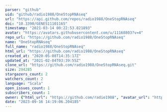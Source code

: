 ```yaml
---
parser: "github"
uid: "github/radio1988/OneStopRNAseq"
url: "https://api.github.com/repos/radio1988/OneStopRNAseq"
doi: "10.3390/GENES11101165"
timestamp: "2021-03-14 00:22:53.821893"
avatar: "https://avatars.githubusercontent.com/u/11168803?v=4"
repo_url: "https://github.com/radio1988/OneStopRNAseq"
name: "OneStopRNAseq"
full_name: "radio1988/OneStopRNAseq"
html_url: "https://github.com/radio1988/OneStopRNAseq"
created_at: "2020-05-08T14:35:17Z"
updated_at: "2021-02-04T03:39:55Z"
clone_url: "https://github.com/radio1988/OneStopRNAseq.git"
size: 294285
stargazers_count: 2
watchers_count: 2
language: "Scala"
open_issues_count: 1
subscribers_count: 1
owner: {"html_url": "https://github.com/radio1988", "avatar_url": "https://avatars.githubusercontent.com/u/11168803?v=4", "login": "radio1988", "type": "User"}
date: "2023-09-16 14:19:06.204185"
---
```

